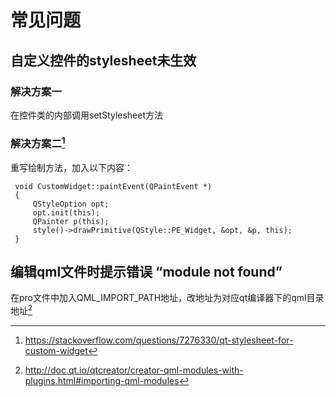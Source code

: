 <!-- TITLE: Qt -->
<!-- SUBTITLE: A quick summary of Qt -->

# 常见问题
## 自定义控件的stylesheet未生效
### 解决方案一
在控件类的内部调用setStylesheet方法

### 解决方案二[^paint_widget]
重写绘制方法，加入以下内容：

```
 void CustomWidget::paintEvent(QPaintEvent *)
 {
     QStyleOption opt;
     opt.init(this);
     QPainter p(this);
     style()->drawPrimitive(QStyle::PE_Widget, &opt, &p, this);
 }
 ```

## 编辑qml文件时提示错误 “module not found”
在pro文件中加入QML_IMPORT_PATH地址，改地址为对应qt编译器下的qml目录地址[^qml_import]

[^paint_widget]:https://stackoverflow.com/questions/7276330/qt-stylesheet-for-custom-widget
 [^qml_import]:http://doc.qt.io/qtcreator/creator-qml-modules-with-plugins.html#importing-qml-modules